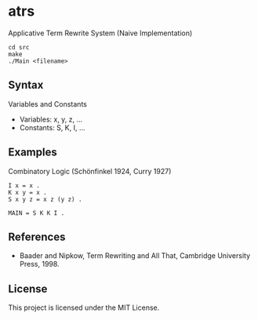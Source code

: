 # atrs

Applicative Term Rewrite System (Naive Implementation)

```
cd src
make
./Main <filename>
```

## Syntax

Variables and Constants

- Variables: x, y, z, ...
- Constants: S, K, I, ...

## Examples

Combinatory Logic (Schönfinkel 1924, Curry 1927)

```
I x = x .
K x y = x .
S x y z = x z (y z) .

MAIN = S K K I .
```

## References

- Baader and Nipkow, Term Rewriting and All That, Cambridge University Press, 1998.

## License

This project is licensed under the MIT License.
